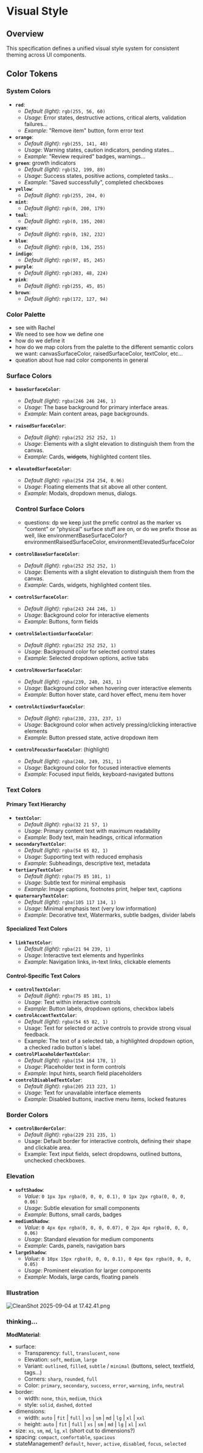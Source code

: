 # Visual Style

## Overview

This specification defines a unified visual style system for consistent theming across UI components.

## Color Tokens

### System Colors

- **`red`**:
  - _Default (light)_: `rgb(255, 56, 60)`
  - _Usage_: Error states, destructive actions, critical alerts, validation failures…
  - _Example_: "Remove item" button, form error text
- **`orange`**:
  - _Default (light)_: `rgb(255, 141, 40)`
  - _Usage_: Warning states, caution indicators, pending states…
  - _Example_: "Review required" badges, warnings…
- **`green`**: growth indicators
  - _Default (light)_: `rgb(52, 199, 89)`
  - _Usage_: Success states, positive actions, completed tasks…
  - _Example_: "Saved successfully", completed checkboxes
- **`yellow`**:
  - _Default (light)_: `rgb(255, 204, 0)`
- **`mint`**:
  - _Default (light)_: `rgb(0, 200, 179)`
- **`teal`**:
  - _Default (light)_: `rgb(0, 195, 208)`
- **`cyan`**:
  - _Default (light)_: `rgb(0, 192, 232)`
- **`blue`**:
  - _Default (light)_: `rgb(0, 136, 255)`
- **`indigo`**:
  - _Default (light)_: `rgb(97, 85, 245)`
- **`purple`**:
  - _Default (light)_: `rgb(203, 48, 224)`
- **`pink`**:
  - _Default (light)_: `rgb(255, 45, 85)`
- **`brown`**:
  - _Default (light)_: `rgb(172, 127, 94)`

### Color Palette

- see with Rachel
- We need to see how we define one
- how do we define it
- how do we map colors from the palette to the different semantic colors we want:  canvasSurfaceColor, raisedSurfaceColor, textColor, etc...
- queation about hue nad color components in general

### Surface Colors

- **`baseSurfaceColor`**:
  - _Default (light)_: `rgba(246 246 246, 1)`
  - _Usage_: The base background for primary interface areas.
  - _Example_: Main content areas, page backgrounds.
- **`raisedSurfaceColor`**:
  - _Default (light)_: `rgba(252 252 252, 1)`
  - _Usage_: Elements with a slight elevation to distinguish them from the canvas.
  - _Example_: Cards, ~~widgets~~, highlighted content tiles.
- **`elevatedSurfaceColor`**:
  - _Default (light)_: `rgba(254 254 254, 0.96)`
  - _Usage_: Floating elements that sit above all other content.
  - _Example_: Modals, dropdown menus, dialogs.

  ### Control Surface Colors
  - questions: dp we keep just the prrefic control as the marker vs "content" or "physical" surface stuff are on, or do we prefix those as well, like environmentBaseSurfaceColor? environmentRaisedSurfaceColor, environmentElevatedSurfaceColor

- **`controlBaseSurfaceColor`**:
  - _Default (light)_: `rgba(252 252 252, 1)`
  - _Usage_: Elements with a slight elevation to distinguish them from the canvas.
  - _Example_: Cards, widgets, highlighted content tiles.
- **`controlSurfaceColor`**:
  - _Default (light)_: `rgba(243 244 246, 1)`
  - _Usage_: Background color for interactive elements
  - _Example_: Buttons, form fields
- **`controlSelectionSurfaceColor`**:
  - _Default (light)_: `rgba(252 252 252, 1)`
  - _Usage_: Background color for selected control states
  - _Example_: Selected dropdown options, active tabs
- **`controlHoverSurfaceColor`**:
  - _Default (light)_: `rgba(239, 240, 243, 1)`
  - _Usage_: Background color when hovering over interactive elements
  - _Example_: Button hover state, card hover effect, menu item hover
- **`controlActiveSurfaceColor`**:
  - _Default (light)_: `rgba(230, 233, 237, 1)`
  - _Usage_: Background color when actively pressing/clicking interactive elements
  - _Example_: Button pressed state, active dropdown item
- **`controlFocusSurfaceColor`**: (highlight)
  - _Default (light)_: `rgba(248, 249, 251, 1)`
  - _Usage_: Background color for focused interactive elements
  - _Example_: Focused input fields, keyboard-navigated buttons

### Text Colors

#### Primary Text Hierarchy

- **`textColor`**:
  - _Default (light)_: `rgba(32 21 57, 1)`
  - _Usage_: Primary content text with maximum readability
  - _Example_: Body text, main headings, critical information
- **`secondaryTextColor`**:
  - _Default (light)_: `rgba(54 65 82, 1)`
  - _Usage_: Supporting text with reduced emphasis
  - _Example_: Subheadings, descriptive text, metadata
- **`tertiaryTextColor`**:
  - _Default (light)_: `rgba(75 85 101, 1)`
  - _Usage_: Subtle text for minimal emphasis
  - _Example_: Image captions, footnotes print, helper text, captions
- **`quaternaryTextColor`**:
  - _Default (light)_: `rgba(105 117 134, 1)`
  - _Usage_: Minimal emphasis text (very low information)
  - _Example_: Decorative text, Watermarks, subtle badges, divider labels

#### Specialized Text Colors

- **`linkTextColor`**:
  - _Default (light)_: `rgba(21 94 239, 1)`
  - _Usage_: Interactive text elements and hyperlinks
  - _Example_: Navigation links, in-text links, clickable elements

#### Control-Specific Text Colors

- **`controlTextColor`**:
  - _Default (light)_: `rgba(75 85 101, 1)`
  - _Usage_: Text within interactive controls
  - _Example_: Button labels, dropdown options, checkbox labels
- **`controlAccentTextColor`**:
  - _Default (light)_: `rgba(54 65 82, 1)`
  - Usage: Text for selected or active controls to provide strong visual feedback.
  - Example: The text of a selected tab, a highlighted dropdown option, a checked radio button`s label.
- **`controlPlaceholderTextColor`**:
  - _Default (light)_: `rgba(154 164 178, 1)`
  - _Usage_: Placeholder text in form controls
  - _Example_: Input hints, search field placeholders
- **`controlDisabledTextColor`**:
  - _Default (light)_: `rgba(205 213 223, 1)`
  - _Usage_: Text for unavailable interface elements
  - _Example_: Disabled buttons, inactive menu items, locked features

### Border Colors

- **`controlBorderColor`**:
  - _Default (light)_: `rgba(229 231 235, 1)`
  - Usage: Default border for interactive controls, defining their shape and clickable area.
  - Example: Text input fields, select dropdowns, outlined buttons, unchecked checkboxes.

### Elevation

- **`softShadow`**:
  - _Value_: `0 1px 3px rgba(0, 0, 0, 0.1), 0 1px 2px rgba(0, 0, 0, 0.06)`
  - _Usage_: Subtle elevation for small components
  - _Example_: Buttons, small cards, badges
- **`mediumShadow`**:
  - _Value_: `0 4px 6px rgba(0, 0, 0, 0.07), 0 2px 4px rgba(0, 0, 0, 0.06)`
  - _Usage_: Standard elevation for medium components
  - _Example_: Cards, panels, navigation bars
- **`largeShadow`**:
  - _Value_: `0 10px 15px rgba(0, 0, 0, 0.1), 0 4px 6px rgba(0, 0, 0, 0.05)`
  - _Usage_: Prominent elevation for larger components
  - _Example_: Modals, large cards, floating panels

### Illustration

![CleanShot 2025-09-04 at 17.42.41.png](image.png)

### thinking…

**ModMaterial**:

- surface:
  - Transparency: `full`, `translucent`, `none`
  - Elevation: `soft`, `medium`, `large`
  - Variant: `outlined`, `filled`, `subtle` / `minimal` (buttons, select, textfield, tags…)
  - Corners: `sharp`, `rounded`, `full`
  - Color: `primary`, `secondary`, `success`, `error`, `warning`, `info`, `neutral`
- border:
  - width: `none`, `thin`, `medium`, `thick`
  - style: `solid`, `dashed`, `dotted`
- dimensions:
  - width: `auto` | `fit` | `full` | `xs` | `sm` | `md` | `lg` | `xl` | `xxl`
  - height: `auto` | `fit` | `full` | `xs` | `sm` | `md` | `lg` | `xl` | `xxl`
- size: `xs`, `sm`, `md`, `lg`, `xl` (short cut to dimensions?)
- spacing: `compact`, `comfortable`, `spacious`
- stateManagement? `default`, `hover`, `active`, `disabled`, `focus`, `selected`
